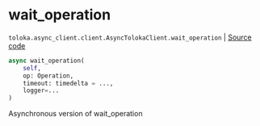 # wait_operation
`toloka.async_client.client.AsyncTolokaClient.wait_operation` | [Source code](https://github.com/Toloka/toloka-kit/blob/v1.1.3/src/async_client/client.py#L121)

```python
async wait_operation(
    self,
    op: Operation,
    timeout: timedelta = ...,
    logger=...
)
```

Asynchronous version of wait_operation

